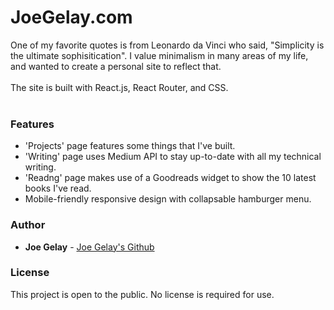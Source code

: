 # JoeGelay.com

One of my favorite quotes is from Leonardo da Vinci who said, "Simplicity is the ultimate sophisitication". I value minimalism in many areas of my life, and wanted to create a personal site to reflect that. 
<br />
<br />
The site is built with React.js, React Router, and CSS.
<br />
<br />

### Features 

- 'Projects' page features some things that I've built.
- 'Writing' page uses Medium API to stay up-to-date with all my technical writing.
- 'Readng' page makes use of a Goodreads widget to show the 10 latest books I've read. 
- Mobile-friendly responsive design with collapsable hamburger menu. 

### Author

* **Joe Gelay** - [Joe Gelay's Github](https://github.com/joegelay)

### License

This project is open to the public. No license is required for use.